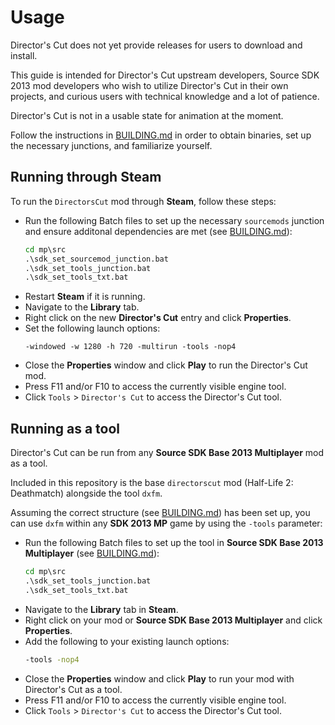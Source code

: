 # Usage
Director's Cut does not yet provide releases for users to download and install.

This guide is intended for Director's Cut upstream developers, Source SDK 2013 mod developers who wish to utilize Director's Cut in their own projects, and curious users with technical knowledge and a lot of patience.

Director's Cut is not in a usable state for animation at the moment.

Follow the instructions in [BUILDING.md](BUILDING.md) in order to obtain binaries, set up the necessary junctions, and familiarize yourself.

## Running through Steam
To run the `DirectorsCut` mod through **Steam**, follow these steps:

- Run the following Batch files to set up the necessary `sourcemods` junction and ensure additonal dependencies are met (see [BUILDING.md](BUILDING.md)):
  ```bat
  cd mp\src
  .\sdk_set_sourcemod_junction.bat
  .\sdk_set_tools_junction.bat
  .\sdk_set_tools_txt.bat
  ```
- Restart **Steam** if it is running.
- Navigate to the **Library** tab.
- Right click on the new **Director's Cut** entry and click **Properties**.
- Set the following launch options:
  ```
  -windowed -w 1280 -h 720 -multirun -tools -nop4
  ```
- Close the **Properties** window and click **Play** to run the Director's Cut mod.
- Press F11 and/or F10 to access the currently visible engine tool.
- Click `Tools` > `Director's Cut` to access the Director's Cut tool.

## Running as a tool
Director's Cut can be run from any **Source SDK Base 2013 Multiplayer** mod as a tool.

Included in this repository is the base `directorscut` mod (Half-Life 2: Deathmatch) alongside the tool `dxfm`.

Assuming the correct structure (see [BUILDING.md](BUILDING.md)) has been set up, you can use `dxfm` within any **SDK 2013 MP** game by using the `-tools` parameter:

- Run the following Batch files to set up the tool in **Source SDK Base 2013 Multiplayer** (see [BUILDING.md](BUILDING.md)):
  ```bat
  cd mp\src
  .\sdk_set_tools_junction.bat
  .\sdk_set_tools_txt.bat
  ```
- Navigate to the **Library** tab in **Steam**.
- Right click on your mod or **Source SDK Base 2013 Multiplayer** and click **Properties**.
- Add the following to your existing launch options:
  ```bat
  -tools -nop4
  ```
- Close the **Properties** window and click **Play** to run your mod with Director's Cut as a tool.
- Press F11 and/or F10 to access the currently visible engine tool.
- Click `Tools` > `Director's Cut` to access the Director's Cut tool.

